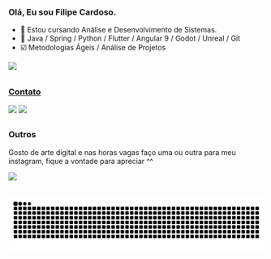 ### Olá, Eu sou Filipe Cardoso.

- 🔭 Estou cursando Análise e Desenvolvimento de Sistemas.
- 🌱 Java / Spring / Python / Flutter / Angular 9 / Godot / Unreal / Git
- ☑️ Metodologias Ágeis / Análise de Projetos 


<div>
<a href="https://github.com/Filipecard">
<img height="180em" src="https://github-readme-stats.vercel.app/api/top-langs/?username=Filipecard&layout=compact&langs_count=7&theme=dracula"/>
<!-- <img height="180em" src="https://github-readme-stats.vercel.app/api?username=Filipecard&show_icons=true&theme=dracula&include_all_commits=true&count_private=true"/> -->
</div>
    
##
 
### Contato
<div>
  <a href = "mailto:cardosof19283745@gmail.com"><img src="https://img.shields.io/badge/-Gmail-%23333?style=for-the-badge&logo=gmail&logoColor=white" target="_blank"></a>
  <a href="https://www.linkedin.com/in/filipe-cardoso-a95805192" target="_blank"><img src="https://img.shields.io/badge/-LinkedIn-%230077B5?style=for-the-badge&logo=linkedin&logoColor=white" target="_blank"></a> 

</div>
  
##
  
### Outros
 
Gosto de arte digital e nas horas vagas faço uma ou outra para meu instagram, fique a vontade para apreciar ^^
<div>
      <a href="https://www.instagram.com/galeriarabisco/" target="_blank"><img src="https://img.shields.io/badge/-Instagram-%23E4405F?style=for-the-badge&logo=instagram&logoColor=white" target="_blank"></a>
</div>
 
##

![Snake animation](https://github.com/Filipecard/Filipecard/blob/output/github-contribution-grid-snake.svg)

